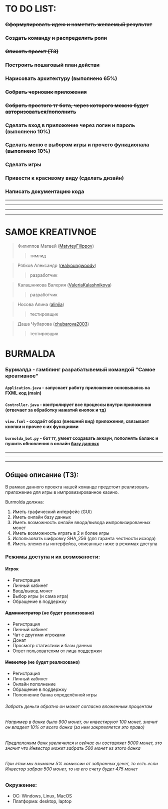 # TO DO LIST:

### ~~Сформулировать идею и наметить желаемый результат~~
### ~~Создать команду и распределить роли~~
### ~~Описать проект (ТЗ)~~
### ~~Построить пошаговый план действи~~
### Нарисовать архитектуру (выполнено 65%)
### ~~Собрать черновик приложения~~
### ~~Собрать простого тг бота, через которого можно будет авторизоваться/пополнить~~
### Сделать вход в приложение через логин и пароль (выполнено 10%)
### Сделать меню с выбором игры и прочего функционала (выполнено 10%)
### Сделать игры
### Привести к красивому виду (сделать дизайн)
### Написать документацию кода

***
***
***
***

# SAMOE KREATIVNOE

> Филиппов Матвей ([MatvteyFilippov](https://github.com/MatvteFilippov "GitHub"))
>> тимлид

> Рябков Александр ([realyoungwoody](https://github.com/realyoungwoody "GitHub"))
>> разработчик

> Калашникова Валерия ([ValeriaKalashnikova](https://github.com/ValeriaKalashnikova "GitHub"))
>> разработчик

> Носова Алина ([alinjia](https://github.com/alinjia "GitHub"))
>> тестировщик

> Даша Чубарова ([chubarova2003](https://github.com/chubarova2003 "GitHub"))
>> тестировщик

# BURMALDA
### Бурмалда - гамблинг разрабатывемый командой "Самое креативное"
#### `Application.java` - запускает работу приложение основываясь на FXML код (main)
#### `Controller.java` - контролирует все процессы внутри приложения (отвечает за обработку нажатий кнопок и тд)
#### `view.fxml` - создаёт образ (внешний вид) приложения, связывает кнопки и прочее с их функциями
#### `burmolda_bot.py` - бот тг, умеет создавать аккаун, пополнять баланс и пушить обновления в онлайн [базу данных](https://burmoldabot.dvervevre.repl.co "хэшированная")

***
***
***

## Общее описание (ТЗ):
В рамках данного проекта нашей команде предстоит реализовать приложение для игры в импровизированное казино.

Burmolda должна:
1. Иметь графический интерфейс (GUI)
2. Иметь онлайн базу данных
3. Иметь возможность онлайн ввода/вывода импровизированных монет
4. Иметь возможность играть в 2 и более игры
5. Использовать шифровку SHA_256 (для гаранта честности исхода)
6. Иметь элементы интерфейса, описанные ниже в режимах доступа

### Режимы доступа и их возможности:
#### Игрок
- Регистрация
- Личный кабинет
- Ввод/вывод монет
- Выбор игры (и сама игра)
- Обращение в поддержку

#### ~~Администратор~~ (не будет реализовано)
- Регистрация
- Личный кабинет
- Чат с другими игроками
- Донат
- Просмотр статистики и базы данных
- Ответ пользователям от лица поддержки

#### ~~Инвестор~~ (не будет реализовано)
- Регистрация
- Личный кабинет
- Онлайн пополнение
- Обращение в поддержку
- Пополнение банка определённой игры
###### Забрать деньги обратно он может согласно вложенным процентам
###### Например в банке было 900 монет, он инвестируют 100 монет, значит он владеет 10% от всего банка (за ним закрпеляется это право)
###### Предположим банк увеличился и сейчас он составляет 5000 монет, это значит что Инвестор может забрать 500 монет из этого банка
###### При этом мы взымаем 5% комиссии от забранных денег, то есть если Инвестор забрал 500 монет, то на его счету будет 475 монет

### Окружение:
- ОС: Windows, Linux, MacOS
- Платформа: desktop, laptop
